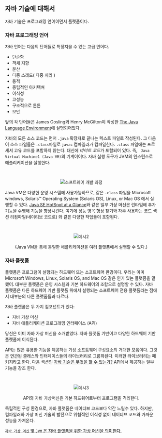 ## 자바 기술에 대해서
자바 기술은 프로그래밍 언어이면서 플랫폼이다. 

### 자바 프로그래밍 언어

자바 언어는 다음의 단어들로 특징지을 수 있는 고급 언어다. 

- 단순함
- 객체 지향
- 분산
- 다중 스레드( 다중 처리 )
- 동적
- 중립적인 아키텍쳐
- 이식성
- 고성능
- 구조적으로 튼튼
- 보안 

앞의 각 단어들은 James Gosling와 Henry McGilton이 작성한  [The Java Language Environment](https://www.oracle.com/java/technologies/language-environment.html)에 설명되어있다. 

자바의 모든 소스 코드는 먼저 `.java` 확장자로 끝나는 텍스트 파일로 작성된다. 
그 다음 이 소스 파일들은 `.class`파일로 `javac` 컴파일러가 컴파일한다. `.class` 파일에는 프로세서 고유  코드를 포함하지 않는다. 대신에 *바이트 코드*가 포함되어 있다. 즉, ` Java Virtual Machine1 (Java VM)`의 기계어이다. 자바 실행 도구가 JVM의 인스턴스로 애플리케이션을 실행한다. 

<br>
<div style="text-align:center">

![소프트웨어 개발 과정](https://docs.oracle.com/javase/tutorial/figures/getStarted/getStarted-compiler.gif) 
</div>


Java VM은 다양한 운영 시스템에 사용가능하므로, 같은 `.class` 파일을 Microsoft windows, Solaris™ Operating System (Solaris OS), Linux, or Mac OS 에서 실행할 수 있다. [Java SE HotSpot at a Glance](https://www.oracle.com/java/technologies/javase/javase-core-technologies-apis.html)와 같은 일부 가상 머신은 런타임에 추가 기능을 수행해 기능을 향상시킨다. 여기에 성능 병목 형상 찾기와 자주 사용하는 코드 섹션 리컴파일(네이티브 코드로) 와 같은 다양한 작업들이 포함된다.

<br>
<div style="text-align:center">

![예시2](https://docs.oracle.com/javase/tutorial/figures/getStarted/helloWorld.gif)

 (Java VM을 통해 동일한 애플리케이션을 여러 플랫폼에서 실행할 수 있다.) </div>

### 자바 플랫폼

플랫폼은 프로그램이 실행되는 하드웨어 또는 소프트웨어 환경이다. 우리는 이미 Microsoft Windows, Linux, Solaris OS, and Mac OS 같은 인기 있는 플랫폼을 말했어. 대부분 플랫폼은 운영 시스템과 기본 하드웨어의 조합으로 설명할 수 있다. 자바 플랫폼은 다른 하드웨어 기반 플랫폼 위에서 실행되는 소프트웨어 전용 플랫폼라는 점에서 대부분의 다른 플랫폼들과 다르다. 

자바 플랫폼은 두 가지 컴포넌트가 있다:
  - 자바 가상 머신 
  - 자바 애플리케이션 프로그래밍 인터페이스 (API)

당신은 이미 자바 가상 머신을 소개받았다. 자바 플랫폼 기반이고 다양한 하드웨어 기반 플랫폼에 이식된다.

API는 많은 유용한 기능을 제공하는 기성 소프트웨어 구성요소의 거대한 모음이다. 그것은 연관된 클래스와 인터페이스들의 라이브러리로 그룹화된다. 이러한 라이브러리는 패키지라고 한다. 다음 섹션인 [자바 기술은 무엇을 할 수 있는가?](https://docs.oracle.com/javase/tutorial/getStarted/intro/cando.html) API에서 제공하는 일부 기능을 강조 한다.

<br>
<div style="text-align:center">

![예시3](https://docs.oracle.com/javase/tutorial/figures/getStarted/getStarted-jvm.gif)

API와 자바 가상머신은 기본 하드웨어로부터 프로그램을 격리한다.
</div>

독립적인 구성 환경으로, 자바 플랫폼은 네이티브 코드보다 약간 느릴수 있다. 하지만, 컴파일러와 가상 머신 기술의 발전으로 위협적인 이식성 없이 네이티브 코드와 가까운 성능을 가져온다.

<u>`자바 가상 머신` 및 `JVM` 은 자바 플랫폼을 위한 가상 머신을 의미한다.</u>

